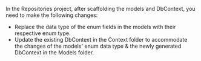 ﻿In the Repositories project, after scaffolding the models and DbContext, you need to make the following changes:

- Replace the data type of the enum fields in the models with their respective enum type.
- Update the existing DbContext in the Context folder to accommodate the changes of the models' enum data type & the newly generated DbContext in the Models folder.